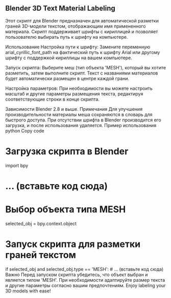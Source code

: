 ## Blender 3D Text Material Labeling
Этот скрипт для Blender предназначен для автоматической разметки граней 3D-модели текстом, отображающим имя примененного материала. Скрипт поддерживает шрифты с кириллицей и позволяет пользователю выбирать путь к шрифту на компьютере.

Использование
Настройка пути к шрифту:
Замените переменную arial_cyrillic_font_path на фактический путь к шрифту Arial или другому шрифту с поддержкой кириллицы на вашем компьютере.

Запуск скрипта:
Выберите меш (тип объекта 'MESH'), который вы хотите разметить, затем выполните скрипт. Текст с названиями материалов будет автоматически размещен в центре каждой грани.

Настройка параметров:
При необходимости вы можете настроить масштаб и другие параметры размещения текста, редактируя соответствующие строки в конце скрипта.

Зависимости
Blender 2.8 и выше.
Примечания
Для улучшения производительности материалы меша сохраняются в словарь для быстрого доступа.
При отсутствии шрифта в Blender производится его загрузка, и после использования удаляется.
Пример использования
python
Copy code
# Загрузка скрипта в Blender
import bpy

# ... (вставьте код сюда)

# Выбор объекта типа MESH
selected_obj = bpy.context.object

# Запуск скрипта для разметки граней текстом
if selected_obj and selected_obj.type == 'MESH':
    # ... (вставьте код сюда)
Важно
Перед запуском скрипта убедитесь, что объект выбран и является типом 'MESH'.
При необходимости адаптируйте размер текста и другие параметры согласно вашим предпочтениям.
Enjoy labeling your 3D models with ease!
